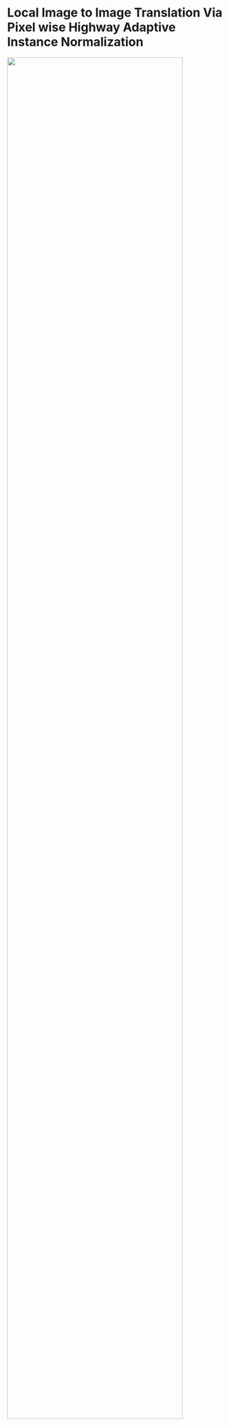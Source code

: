 # Local Image to Image Translation Via Pixel wise Highway Adaptive Instance Normalization


<img src="https://user-images.githubusercontent.com/20943085/46211567-d1e40280-c36e-11e8-986b-76f10c19a1cc.png" width="90%"></img>
